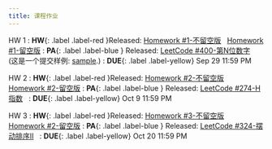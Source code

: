 ```yaml
---
title: 课程作业
---
```


HW 1
:  **HW**{: .label .label-red }Released: [Homework #1-不留空版](https://basics.sjtu.edu.cn/~yangqizhe/pdf/algo2025w/homework/Algo-hw1-noblank.pdf) &nbsp; [Homework #1-留空版](https://basics.sjtu.edu.cn/~yangqizhe/pdf/algo2025w/homework/Algo-hw1-blank.pdf)
:  **PA**{: .label .label-blue } Released: [LeetCode #400-第N位数字](https://leetcode.cn/problems/nth-digit/description/) &nbsp; (这是一个提交样例: [sample](https://basics.sjtu.edu.cn/~yangqizhe/pdf/algo2025w/homework/codereport-sample.pdf).)
:  **DUE**{: .label .label-yellow} Sep 29 11:59 PM

HW 2
:  **HW**{: .label .label-red }Released: [Homework #2-不留空版](https://basics.sjtu.edu.cn/~yangqizhe/pdf/algo2025w/homework/Algo-hw2-noblank.pdf) &nbsp; [Homework #2-留空版](https://basics.sjtu.edu.cn/~yangqizhe/pdf/algo2025w/homework/Algo-hw2-blank.pdf)
:  **PA**{: .label .label-blue } Released: [LeetCode #274-H指数](https://leetcode.cn/problems/h-index/description/) &nbsp; 
:  **DUE**{: .label .label-yellow} Oct 9 11:59 PM

HW 3
:  **HW**{: .label .label-red }Released: [Homework #3-不留空版](https://basics.sjtu.edu.cn/~yangqizhe/pdf/algo2025w/homework/Algo-hw3-noblank.pdf) &nbsp; [Homework #2-留空版](https://basics.sjtu.edu.cn/~yangqizhe/pdf/algo2025w/homework/Algo-hw3-blank.pdf)
:  **PA**{: .label .label-blue } Released: [LeetCode #324-摆动排序II](https://leetcode.cn/problems/wiggle-sort-ii/description/) &nbsp; 
:  **DUE**{: .label .label-yellow} Oct 20 11:59 PM